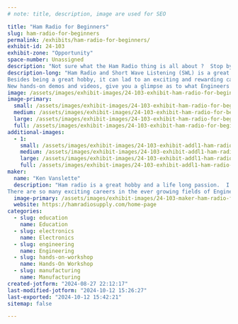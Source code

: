 ```yaml
---
# note: title, description, image are used for SEO

title: "Ham Radio for Beginners"
slug: ham-radio-for-beginners
permalink: /exhibits/ham-radio-for-beginners/
exhibit-id: 24-103
exhibit-zone: "Opportunity"
space-number: Unassigned
description: "Not sure what the Ham Radio thing is all about ?  Stop by and check it out."
description-long: "Ham Radio and Short Wave Listening (SWL) is a great way to explore electronics technology and have fun doing it.
Besides being a great hobby, it can lad to an exciting and rewarding career in the fields of Technology, Manufacturing and Education.
New hands-on demos and videos, give you a glimpse as to what Engineers do every day on the job"
image: /assets/images/exhibit-images/24-103-exhibit-ham-radio-for-beginners-43-makerfaire-w1hv-maker-2024-9147-large.jpg
image-primary: 
  small: /assets/images/exhibit-images/24-103-exhibit-ham-radio-for-beginners-43-makerfaire-w1hv-maker-2024-9147-small.jpg
  medium: /assets/images/exhibit-images/24-103-exhibit-ham-radio-for-beginners-43-makerfaire-w1hv-maker-2024-9147-medium.jpg
  large: /assets/images/exhibit-images/24-103-exhibit-ham-radio-for-beginners-43-makerfaire-w1hv-maker-2024-9147-large.jpg
  full: /assets/images/exhibit-images/24-103-exhibit-ham-radio-for-beginners-43-makerfaire-w1hv-maker-2024-9147-full.jpg
additional-images: 
  - 1:
    small: /assets/images/exhibit-images/24-103-exhibit-addl1-ham-radio-for-beginners-makerfaire-electrons-2024-small.jpg
    medium: /assets/images/exhibit-images/24-103-exhibit-addl1-ham-radio-for-beginners-makerfaire-electrons-2024-medium.jpg
    large: /assets/images/exhibit-images/24-103-exhibit-addl1-ham-radio-for-beginners-makerfaire-electrons-2024-large.jpg
    full: /assets/images/exhibit-images/24-103-exhibit-addl1-ham-radio-for-beginners-makerfaire-electrons-2024-full.jpg
maker: 
  name: "Ken Vanslette"
  description: "Ham radio is a great hobby and a life long passion.  I started out in Grade school building radio kits, and listening to far away shortwave stations.  I was hooked.  I studied engineering at University and eventually got a Ham Radio license.
There are so many exciting careers in the ever growing fields of Engineering, Manufacturing and Education.  Explore what Engineers and Technologists do every day on the job."
  image-primary: /assets/images/exhibit-images/24-103-maker-ham-radio-for-beginners-makerfaire-w1hv-maker-2024-medium.jpg
  website: https://hamradiosupply.com/home-page
categories: 
  - slug: education
    name: Education
  - slug: electronics
    name: Electronics
  - slug: engineering
    name: Engineering
  - slug: hands-on-workshop
    name: Hands-On Workshop
  - slug: manufacturing
    name: Manufacturing
created-jotform: "2024-08-27 22:12:17"
last-modified-jotform: "2024-10-12 15:26:27"
last-exported: "2024-10-12 15:42:21"
sitemap: false

---
```

